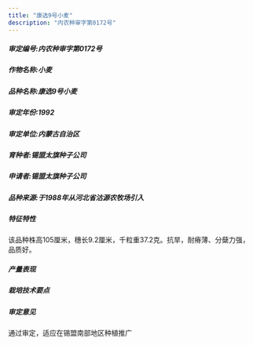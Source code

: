 ```yaml
---
title: "康选9号小麦"
description: "内农种审字第0172号"
---
```

##### 审定编号:内农种审字第0172号

##### 作物名称:小麦

##### 品种名称:康选9号小麦

##### 审定年份:1992

##### 审定单位:内蒙古自治区

##### 育种者:锡盟太旗种子公司

##### 申请者:锡盟太旗种子公司

##### 品种来源:于1988年从河北省沽源农牧场引入


##### 特征特性
该品种株高105厘米，穗长9.2厘米，千粒重37.2克。抗旱，耐瘠薄、分蘖力强，品质好。


##### 产量表现


##### 栽培技术要点


##### 审定意见
通过审定，适应在锡盟南部地区种植推广

